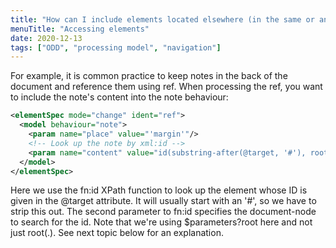```yaml
---
title: "How can I include elements located elsewhere (in the same or another document)?"
menuTitle: "Accessing elements"
date: 2020-12-13
tags: ["ODD", "processing model", "navigation"]
---
```


For example, it is common practice to keep notes in the back of the document and reference them using ref. When processing the ref, you want to include the note's content into the note behaviour:

```xml
<elementSpec mode="change" ident="ref">
  <model behaviour="note">
    <param name="place" value="'margin'"/>
    <!-- Look up the note by xml:id -->
    <param name="content" value="id(substring-after(@target, '#'), root($parameters?root))/node()"/>
  </model>
</elementSpec>
```

Here we use the fn:id XPath function to look up the element whose ID is given in the @target attribute. It will usually start with an '#', so we have to strip this out. The second parameter to fn:id specifies the document-node to search for the id. Note that we're using $parameters?root here and not just root(.). See next topic below for an explanation.